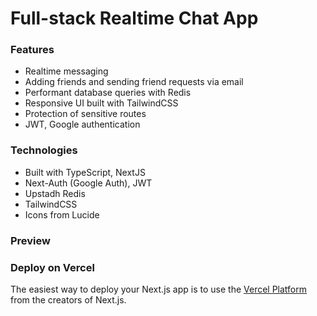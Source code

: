 # Full-stack Realtime Chat App

### Features
- Realtime messaging
- Adding friends and sending friend requests via email
- Performant database queries with Redis
- Responsive UI built with TailwindCSS
- Protection of sensitive routes
- JWT, Google authentication

### Technologies
- Built with TypeScript, NextJS
- Next-Auth (Google Auth), JWT
- Upstadh Redis
- TailwindCSS
- Icons from Lucide

### Preview


### Deploy on Vercel

The easiest way to deploy your Next.js app is to use the [Vercel Platform](https://vercel.com/new?utm_medium=default-template&filter=next.js&utm_source=create-next-app&utm_campaign=create-next-app-readme) from the creators of Next.js.
